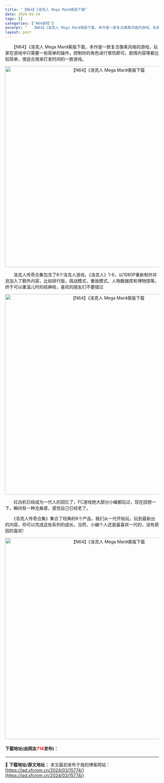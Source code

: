 ```yaml
---
title: "【N64】《洛克人 Mega Man》美版下载"
date: 2024-03-24
tags: []
categories: ["N64游戏"]
excerpt: "　　【N64】《洛克人 Mega Man》美版下载，本作是一款复古像素风格的游戏，玩家在游戏中只需要一些简单的操作，控制你的角色进行冒险即可。剧情内容等都比较简单，很适合用来打发时间的一款游戏。 　　洛克人传奇合集包含了6个洛克人游戏，《洛克人》1-6，以1080P重新制作并且加入了额外内容，比如排&hellip;"
layout: post
---
```


 <p>　　【N64】《洛克人 Mega Man》美版下载，本作是一款复古像素风格的游戏，玩家在游戏中只需要一些简单的操作，控制你的角色进行冒险即可。剧情内容等都比较简单，很适合用来打发时间的一款游戏。</p> <p align="center"><img align="" border="0" src="https://lad.sfcrom.cn/wp-content/uploads/2024/03/20240324_66003ede08354.png" width="658" alt="【N64】《洛克人 Mega Man》美版下载" /></p> <p>　　洛克人传奇合集包含了6个洛克人游戏，《洛克人》1-6，以1080P重新制作并且加入了额外内容，比如排行版，挑战模式，重放模式，人物数据库和博物馆等。终于可以重温儿时的经典啦，喜欢的朋友们不要错过</p> <p align="center"><img align="" border="0" src="https://lad.sfcrom.cn/wp-content/uploads/2024/03/20240324_66003edf09f07.png" width="656" alt="【N64】《洛克人 Mega Man》美版下载" /></p> <p>　　红白机已经成为一代人的回忆了，FC游戏绝大部分小编都玩过，现在回想一下，瞬间有一种沧桑感，感觉自己已经老了。</p> <p>　　《洛克人传奇合集》集合了经典的6个产品，我们从一代开始玩，玩到最新出的内容，你可以完成这些系列的成长。当然，小编个人还是最喜欢一代的，没有原因的喜欢!</p> <p align="center"><img align="" border="0" src="https://lad.sfcrom.cn/wp-content/uploads/2024/03/20240324_66003ee02c6b8.png" width="659" alt="【N64】《洛克人 Mega Man》美版下载" /></p> <p><h4>下载地址(由网友<font color="red">714</font>发布)：</h4></p> 

---
📖 **下载地址/原文地址：** 本文最初发布于我的博客网站：[https://lad.sfcrom.cn/2024/03/15774/](https://lad.sfcrom.cn/2024/03/15774/)
